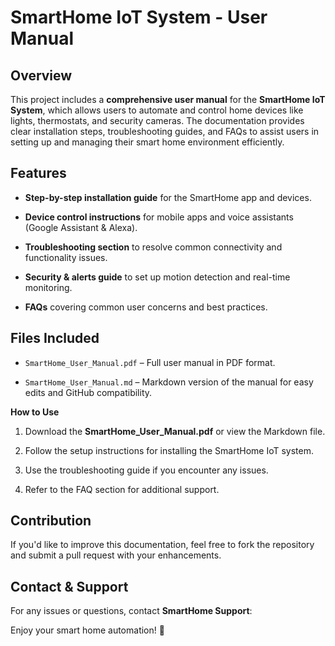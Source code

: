 # **SmartHome IoT System \- User Manual**

## **Overview**

This project includes a **comprehensive user manual** for the **SmartHome IoT System**, which allows users to automate and control home devices like lights, thermostats, and security cameras. The documentation provides clear installation steps, troubleshooting guides, and FAQs to assist users in setting up and managing their smart home environment efficiently.

## **Features**

* **Step-by-step installation guide** for the SmartHome app and devices.

* **Device control instructions** for mobile apps and voice assistants (Google Assistant & Alexa).

* **Troubleshooting section** to resolve common connectivity and functionality issues.

* **Security & alerts guide** to set up motion detection and real-time monitoring.

* **FAQs** covering common user concerns and best practices.

## **Files Included**

* `SmartHome_User_Manual.pdf` – Full user manual in PDF format.

* `SmartHome_User_Manual.md` – Markdown version of the manual for easy edits and GitHub compatibility.

**How to Use**

1. Download the **SmartHome\_User\_Manual.pdf** or view the Markdown file.

2. Follow the setup instructions for installing the SmartHome IoT system.

3. Use the troubleshooting guide if you encounter any issues.

4. Refer to the FAQ section for additional support.

## **Contribution**

If you'd like to improve this documentation, feel free to fork the repository and submit a pull request with your enhancements.

## **Contact & Support**

For any issues or questions, contact **SmartHome Support**:

Enjoy your smart home automation\! 🚀

